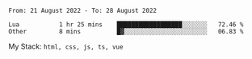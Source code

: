<!--START_SECTION:waka-->

```text
From: 21 August 2022 - To: 28 August 2022

Lua           1 hr 25 mins    ██████████████████░░░░░░░   72.46 %
Other         8 mins          █▓░░░░░░░░░░░░░░░░░░░░░░░   06.83 %
```

<!--END_SECTION:waka-->
My Stack: `html, css, js, ts, vue`
